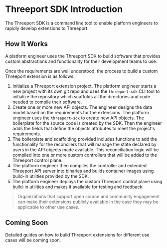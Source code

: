 # Threeport SDK Introduction

The Threeport SDK is a command line tool to enable platform engineers to rapidly
develop extensions to Threeport.

## How It Works

A platform engineer uses the Threeport SDK to build software that provides
custom abstractions and functionality for their development teams to use.

Once the requirements are well understood, the process to build a custom
Threeport extension is as follows:

1. Initialize a Threeport extension project.  The platform engineer starts a new
   project with its own git repo and uses the `threeport-sdk` CLI tool to
   initialize the repository which scaffolds all the directories and code needed
   to compile their software.
1. Create one or more new API objects.  The engineer designs the data model
   based on the requirements for the extensions.  The platform engineer uses the
   `threeport-sdk` to create new API objects.  The boilerplate for the source
   code is created by the SDK.  Then the engineer adds the fields that define
   the objects attributes to meet the project's requirements.
1. The boilerplate and scaffolding provided includes functions to add the
   functionality for the reconcilers that will manage the state declared by
   users in the API objects made available.  This reconciliation logic will be
   compiled into one or more custom controllers that will be added to the
   Threeport control plane.
1. The platform engineer then compiles the controller and extended Threeport API
   server into binaries and builds container images using build-in utilities
   provided by the SDK.
1. The platform engineer deploys the custom Threeport control plane using
   build-in utilities and makes it available for testing and feedback.

> Organizations that support open source and community engagement can make their
> extensions publicly available in the case they may be applicable to other use
> cases.

## Coming Soon

Detailed guides on how to build Threeport extensions for different use cases
will be coming soon.

